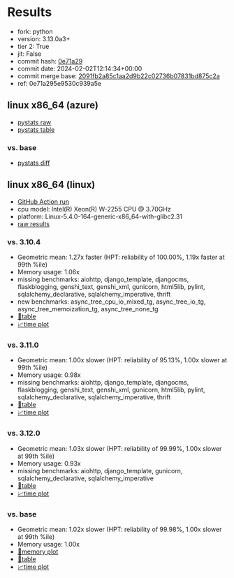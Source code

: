 # Results

- fork: python
- version: 3.13.0a3+
- tier 2: True
- jit: False
- commit hash: [0e71a29](https://github.com/python/cpython/commit/0e71a29)
- commit date: 2024-02-02T12:14:34+00:00
- commit merge base: [2091fb2a85c1aa2d9b22c02736b07831bd875c2a](https://github.com/python/cpython/commit/2091fb2a85c1aa2d9b22c02736b07831bd875c2a)
- ref: 0e71a295e9530c939a5e

## linux x86_64 (azure)

- [pystats raw](bm-20240202-azure-x86_64-python-0e71a295e9530c939a5e-3.13.0a3%2B-0e71a29-pystats.json)
- [pystats table](bm-20240202-azure-x86_64-python-0e71a295e9530c939a5e-3.13.0a3%2B-0e71a29-pystats.md)

### vs. base

- [pystats diff](bm-20240202-azure-x86_64-python-0e71a295e9530c939a5e-3.13.0a3%2B-0e71a29-pystats-vs-base.md)

## linux x86_64 (linux)

- [GitHub Action run](https://github.com/faster-cpython/benchmarking/actions/runs/7789330846)
- cpu model: Intel(R) Xeon(R) W-2255 CPU @ 3.70GHz
- platform: Linux-5.4.0-164-generic-x86_64-with-glibc2.31
- [raw results](bm-20240202-linux-x86_64-python-0e71a295e9530c939a5e-3.13.0a3%2B-0e71a29.json)

### vs. 3.10.4

- Geometric mean: 1.27x faster (HPT: reliability of 100.00%, 1.19x faster at 99th %ile)
- Memory usage: 1.06x
- missing benchmarks: aiohttp, django_template, djangocms, flaskblogging, genshi_text, genshi_xml, gunicorn, html5lib, pylint, sqlalchemy_declarative, sqlalchemy_imperative, thrift
- new benchmarks: async_tree_cpu_io_mixed_tg, async_tree_io_tg, async_tree_memoization_tg, async_tree_none_tg
- [📄table](bm-20240202-linux-x86_64-python-0e71a295e9530c939a5e-3.13.0a3%2B-0e71a29-vs-3.10.4.md)
- [📈time plot](bm-20240202-linux-x86_64-python-0e71a295e9530c939a5e-3.13.0a3%2B-0e71a29-vs-3.10.4.png)

### vs. 3.11.0

- Geometric mean: 1.00x slower (HPT: reliability of 95.13%, 1.00x slower at 99th %ile)
- Memory usage: 0.98x
- missing benchmarks: aiohttp, django_template, djangocms, flaskblogging, genshi_text, genshi_xml, gunicorn, html5lib, pylint, sqlalchemy_declarative, sqlalchemy_imperative, thrift
- [📄table](bm-20240202-linux-x86_64-python-0e71a295e9530c939a5e-3.13.0a3%2B-0e71a29-vs-3.11.0.md)
- [📈time plot](bm-20240202-linux-x86_64-python-0e71a295e9530c939a5e-3.13.0a3%2B-0e71a29-vs-3.11.0.png)

### vs. 3.12.0

- Geometric mean: 1.03x slower (HPT: reliability of 99.99%, 1.00x slower at 99th %ile)
- Memory usage: 0.93x
- missing benchmarks: aiohttp, django_template, gunicorn, sqlalchemy_declarative, sqlalchemy_imperative
- [📄table](bm-20240202-linux-x86_64-python-0e71a295e9530c939a5e-3.13.0a3%2B-0e71a29-vs-3.12.0.md)
- [📈time plot](bm-20240202-linux-x86_64-python-0e71a295e9530c939a5e-3.13.0a3%2B-0e71a29-vs-3.12.0.png)

### vs. base

- Geometric mean: 1.02x slower (HPT: reliability of 99.98%, 1.00x slower at 99th %ile)
- Memory usage: 1.00x
- [🧠memory plot](bm-20240202-linux-x86_64-python-0e71a295e9530c939a5e-3.13.0a3%2B-0e71a29-vs-base-mem.png)
- [📄table](bm-20240202-linux-x86_64-python-0e71a295e9530c939a5e-3.13.0a3%2B-0e71a29-vs-base.md)
- [📈time plot](bm-20240202-linux-x86_64-python-0e71a295e9530c939a5e-3.13.0a3%2B-0e71a29-vs-base.png)

